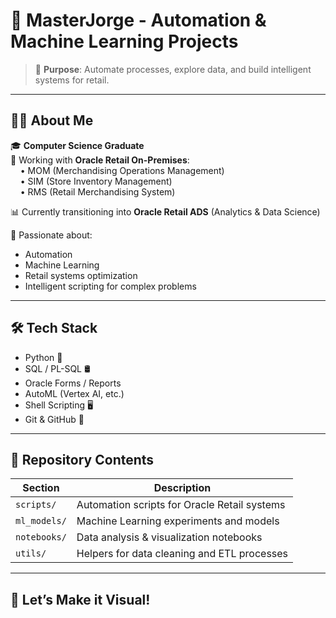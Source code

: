 # 🚀 MasterJorge - Automation & Machine Learning Projects

> 🎯 **Purpose**: Automate processes, explore data, and build intelligent systems for retail.

---

## 👨‍💻 About Me

🎓 **Computer Science Graduate**  
💼 Working with **Oracle Retail On-Premises**:  
&nbsp;&nbsp;&nbsp;&nbsp;• MOM (Merchandising Operations Management)  
&nbsp;&nbsp;&nbsp;&nbsp;• SIM (Store Inventory Management)  
&nbsp;&nbsp;&nbsp;&nbsp;• RMS (Retail Merchandising System)  

📊 Currently transitioning into **Oracle Retail ADS** (Analytics & Data Science)

🧠 Passionate about:
- Automation
- Machine Learning
- Retail systems optimization
- Intelligent scripting for complex problems

---

## 🛠️ Tech Stack

- Python 🐍
- SQL / PL-SQL 🛢️
- Oracle Forms / Reports
- AutoML (Vertex AI, etc.)
- Shell Scripting 🖥️
- Git & GitHub 🐙

---

## 📂 Repository Contents

| Section         | Description                                      |
|-----------------|--------------------------------------------------|
| `scripts/`      | Automation scripts for Oracle Retail systems     |
| `ml_models/`    | Machine Learning experiments and models          |
| `notebooks/`    | Data analysis & visualization notebooks          |
| `utils/`        | Helpers for data cleaning and ETL processes      |

---

## 🎨 Let’s Make it Visual!

